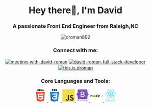 <h1 align="center">Hey there👋, I'm David</h1>
<h3 align="center">A passionate Front End Engineer from Raleigh,NC</h3>

<p align="center"> <img src="https://komarev.com/ghpvc/?username=droman892&label=Profile%20views&color=0e75b6&style=flat" alt="droman892" /> </p>

<h3 align="center">Connect with me:</h3>
<p align="center">
<a href="mailto:droman892@gmail.com" target="blank"><img align="center" src="https://raw.githubusercontent.com/jmnote/z-icons/master/svg/google.svg" alt="meeting-with-david-roman" height="30" width="40" /></a>
<a href="https://www.linkedin.com/in/david-roman-%E2%98%85-software-engineer/" target="blank"><img align="center" src="https://raw.githubusercontent.com/rahuldkjain/github-profile-readme-generator/master/src/images/icons/Social/linked-in-alt.svg" alt="david-roman-full-stack-developer" height="30" width="40" /></a>
<a href="https://instagram.com/this.is.droman" target="blank"><img align="center" src="https://raw.githubusercontent.com/rahuldkjain/github-profile-readme-generator/master/src/images/icons/Social/instagram.svg" alt="this.is.droman" height="30" width="40" /></a>
</p>

<h3 align="center">Core Languages and Tools:</h3>

<p align="center"> <a href="https://www.w3.org/html/" target="_blank"> <img src="https://raw.githubusercontent.com/devicons/devicon/master/icons/html5/html5-original-wordmark.svg" alt="html5" width="40" height="40"/> </a> <a href="https://www.w3schools.com/css/" target="_blank"> <img src="https://raw.githubusercontent.com/devicons/devicon/master/icons/css3/css3-original-wordmark.svg" alt="css3" width="40" height="40"/> </a> <a href="https://developer.mozilla.org/en-US/docs/Web/JavaScript" target="_blank"> <img src="https://raw.githubusercontent.com/devicons/devicon/master/icons/javascript/javascript-original.svg" alt="javascript" width="40" height="40"/> </a> <a href="https://getbootstrap.com" target="_blank"> <img src="https://raw.githubusercontent.com/devicons/devicon/master/icons/bootstrap/bootstrap-plain-wordmark.svg" alt="bootstrap" width="40" height="40"/> <a href="https://nodejs.org" target="_blank"> <img src="https://raw.githubusercontent.com/devicons/devicon/master/icons/nodejs/nodejs-original-wordmark.svg" alt="nodejs" width="40" height="40"/> </a> </a> <a href="https://reactjs.org/" target="_blank"> <img src="https://raw.githubusercontent.com/devicons/devicon/master/icons/react/react-original-wordmark.svg" alt="react" width="40" height="40"/> </a> </p>

